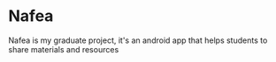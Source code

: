 # Nafea
Nafea is my graduate project, it's an android app that helps students to share materials and resources
